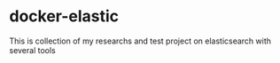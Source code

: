 # docker-elastic

This is collection of my researchs and test project on elasticsearch with several tools
